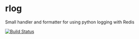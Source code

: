 rlog
====

Small handler and formatter for using python logging with Redis

[![Build Status](https://travis-ci.org/lobziik/rlog.svg?branch=master)](https://travis-ci.org/lobziik/rlog)
